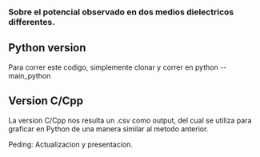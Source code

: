 ### Sobre el potencial observado en dos medios dielectricos differentes. 

## Python version

Para correr este codigo, simplemente clonar y correr en python --main_python

## Version C/Cpp

La version C/Cpp nos resulta un .csv como output, del cual se utiliza para graficar en Python de una manera similar al metodo anterior. 

Peding: Actualizacion y presentacion. 